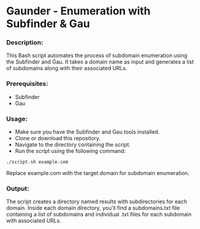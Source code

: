 # Gaunder - Enumeration with Subfinder & Gau

### Description:
This Bash script automates the process of subdomain enumeration using the Subfinder and Gau. It takes a domain name as input and generates a list of subdomains along with their associated URLs.

### Prerequisites:
- Subfinder
- Gau

### Usage:
- Make sure you have the Subfinder and Gau tools installed.
- Clone or download this repository.
- Navigate to the directory containing the script.
- Run the script using the following command:
```
./script.sh example.com
```
Replace example.com with the target domain for subdomain enumeration.

### Output:
The script creates a directory named results with subdirectories for each domain. Inside each domain directory, you'll find a subdomains.txt file containing a list of subdomains and individual .txt files for each subdomain with associated URLs.
